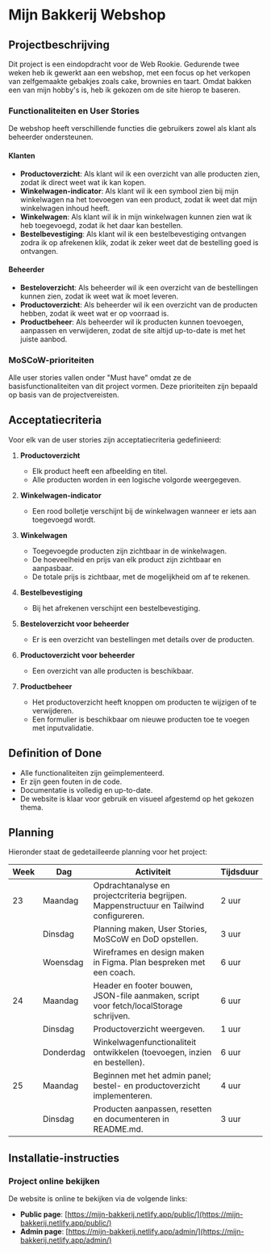 # Mijn Bakkerij Webshop

## Projectbeschrijving

Dit project is een eindopdracht voor de Web Rookie. Gedurende twee weken heb ik gewerkt aan een webshop, met een focus op het verkopen van zelfgemaakte gebakjes zoals cake, brownies en taart. Omdat bakken een van mijn hobby's is, heb ik gekozen om de site hierop te baseren.

### Functionaliteiten en User Stories

De webshop heeft verschillende functies die gebruikers zowel als klant als beheerder ondersteunen.

#### Klanten

- **Productoverzicht**: Als klant wil ik een overzicht van alle producten zien, zodat ik direct weet wat ik kan kopen.
- **Winkelwagen-indicator**: Als klant wil ik een symbool zien bij mijn winkelwagen na het toevoegen van een product, zodat ik weet dat mijn winkelwagen inhoud heeft.
- **Winkelwagen**: Als klant wil ik in mijn winkelwagen kunnen zien wat ik heb toegevoegd, zodat ik het daar kan bestellen.
- **Bestelbevestiging**: Als klant wil ik een bestelbevestiging ontvangen zodra ik op afrekenen klik, zodat ik zeker weet dat de bestelling goed is ontvangen.

#### Beheerder

- **Besteloverzicht**: Als beheerder wil ik een overzicht van de bestellingen kunnen zien, zodat ik weet wat ik moet leveren.
- **Productoverzicht**: Als beheerder wil ik een overzicht van de producten hebben, zodat ik weet wat er op voorraad is.
- **Productbeheer**: Als beheerder wil ik producten kunnen toevoegen, aanpassen en verwijderen, zodat de site altijd up-to-date is met het juiste aanbod.

### MoSCoW-prioriteiten

Alle user stories vallen onder "Must have" omdat ze de basisfunctionaliteiten van dit project vormen. Deze prioriteiten zijn bepaald op basis van de projectvereisten.

## Acceptatiecriteria

Voor elk van de user stories zijn acceptatiecriteria gedefinieerd:

1. **Productoverzicht**  
   - Elk product heeft een afbeelding en titel.
   - Alle producten worden in een logische volgorde weergegeven.

2. **Winkelwagen-indicator**  
   - Een rood bolletje verschijnt bij de winkelwagen wanneer er iets aan toegevoegd wordt.

3. **Winkelwagen**  
   - Toegevoegde producten zijn zichtbaar in de winkelwagen.
   - De hoeveelheid en prijs van elk product zijn zichtbaar en aanpasbaar.
   - De totale prijs is zichtbaar, met de mogelijkheid om af te rekenen.

4. **Bestelbevestiging**  
   - Bij het afrekenen verschijnt een bestelbevestiging.

5. **Besteloverzicht voor beheerder**  
   - Er is een overzicht van bestellingen met details over de producten.

6. **Productoverzicht voor beheerder**  
   - Een overzicht van alle producten is beschikbaar.

7. **Productbeheer**  
   - Het productoverzicht heeft knoppen om producten te wijzigen of te verwijderen.
   - Een formulier is beschikbaar om nieuwe producten toe te voegen met inputvalidatie.

## Definition of Done

- Alle functionaliteiten zijn geïmplementeerd.
- Er zijn geen fouten in de code.
- Documentatie is volledig en up-to-date.
- De website is klaar voor gebruik en visueel afgestemd op het gekozen thema.

## Planning

Hieronder staat de gedetailleerde planning voor het project:

| Week | Dag       | Activiteit                                                                              | Tijdsduur |
| ---- | --------- | --------------------------------------------------------------------------------------- | --------- |
| 23   | Maandag   | Opdrachtanalyse en projectcriteria begrijpen. Mappenstructuur en Tailwind configureren. | 2 uur     |
|      | Dinsdag   | Planning maken, User Stories, MoSCoW en DoD opstellen.                                  | 3 uur     |
|      | Woensdag  | Wireframes en design maken in Figma. Plan bespreken met een coach.                      | 6 uur     |
| 24   | Maandag   | Header en footer bouwen, JSON-file aanmaken, script voor fetch/localStorage schrijven.  | 6 uur     |
|      | Dinsdag   | Productoverzicht weergeven.                                                             | 1 uur     |
|      | Donderdag | Winkelwagenfunctionaliteit ontwikkelen (toevoegen, inzien en bestellen).                | 6 uur     |
| 25   | Maandag   | Beginnen met het admin panel; bestel- en productoverzicht implementeren.                | 4 uur     |
|      | Dinsdag   | Producten aanpassen, resetten en documenteren in README.md.                             | 3 uur     |

## Installatie-instructies

### Project online bekijken

De website is online te bekijken via de volgende links:

- **Public page**: [https://mijn-bakkerij.netlify.app/public/](https://mijn-bakkerij.netlify.app/public/)
- **Admin page**: [https://mijn-bakkerij.netlify.app/admin/](https://mijn-bakkerij.netlify.app/admin/)
